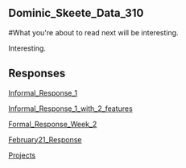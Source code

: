 ## Dominic_Skeete_Data_310

#What you're about to read next will be interesting.

Interesting. 


## Responses

[Informal_Response_1](https://daskeete.github.io/Informal_Response_1/)

[Informal_Response_1_with_2_features](https://daskeete.github.io/Informal_Response_1_with_2_features/)


[Formal_Response_Week_2](https://daskeete.github.io/Formal_Response_Week_2/)

[February21_Response](https://daskeete.github.io/convolutions_pooling/)



[Projects](https://daskeete.github.io/Projects_Folder/)
